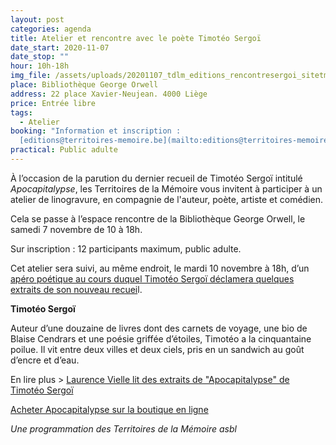 ```yaml
---
layout: post
categories: agenda
title: Atelier et rencontre avec le poète Timotéo Sergoï
date_start: 2020-11-07
date_stop: ""
hour: 10h-18h
img_file: /assets/uploads/20201107_tdlm_editions_rencontresergoi_sitetm.jpg
place: Bibliothèque George Orwell
address: 22 place Xavier-Neujean. 4000 Liège
price: Entrée libre
tags:
  - Atelier
booking: "Information et inscription :
  [editions@territoires-memoire.be](mailto:editions@territoires-memoire.be)"
practical: Public adulte
---
```

À l’occasion de la parution du dernier recueil de Timotéo Sergoï intitulé *Apocapitalypse*, les Territoires de la Mémoire vous invitent à participer à un atelier de linogravure, en compagnie de l'auteur, poète, artiste et comédien.

Cela se passe à l’espace rencontre de la Bibliothèque George Orwell, le samedi 7 novembre de 10 à 18h.

Sur inscription : 12 participants maximum, public adulte.

Cet atelier sera suivi, au même endroit, le mardi 10 novembre à 18h, d’un [apéro poétique au cours duquel Timotéo Sergoï déclamera quelques extraits de son nouveau recuei](https://www.territoires-memoire.be/agenda/2020/07/apero-poetique-avec-timoteo-sergoi/)l.

**Timotéo Sergoï**

Auteur d’une douzaine de livres dont des carnets de voyage, une bio de Blaise Cendrars et une poésie griffée d’étoiles, Timotéo a la cinquantaine poilue. Il vit entre deux villes et deux ciels, pris en un sandwich au goût d’encre et d’eau.

En lire plus > [Laurence Vielle lit des extraits de "Apocapitalypse" de Timotéo Sergoï](https://www.rtbf.be/musiq3/emissions/detail_laurence-vielle-lit-la-poesie/accueil/article_laurence-vielle-lit-des-extraits-de-apocapitalypse-de-timoteo-sergoi?id=10491757&programId=16664)

[Acheter Apocapitalypse sur la boutique en ligne ](https://boutique.territoires-memoire.be/fr/nos-livres/49-apocapitalypse.html)

*Une programmation des Territoires de la Mémoire asbl*